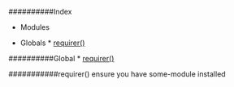 ##########Index

* Modules

* Globals
        * [requirer()](#requirer)

##########Global
        * [requirer()](#requirer)

<a name="requirer"></a>
###########requirer()
ensure you have some-module installed

